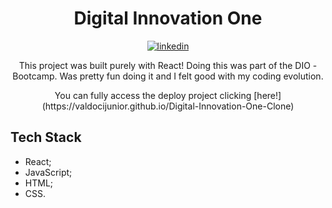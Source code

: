 <h1 align="center">Digital Innovation One</h1>

<p align="center">
<a href="https://linkedin.com/in/valdocijunior" target="_blank">
  <img align="center" src="https://img.shields.io/badge/-valdocijunior-05122A?style=flat&logo=linkedin" alt="linkedin"/>
</a>
  </p>
  
  <p align="center">
  This project was built purely with React!
  Doing this was part of the DIO - Bootcamp. Was pretty fun doing it and I felt good with my coding evolution.
  </p>

 <p align="center">
  You can fully access the deploy project clicking [here!](https://valdocijunior.github.io/Digital-Innovation-One-Clone)

## Tech Stack

- React;
- JavaScript;
- HTML;
- CSS.
